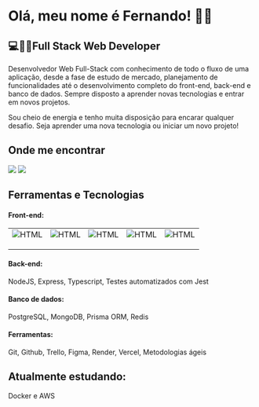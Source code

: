 <h1>Olá, meu nome é Fernando! 🙋‍♂️</h1>
<h2>💻👨‍💻Full Stack Web Developer</h2>

<p>Desenvolvedor Web Full-Stack com conhecimento de todo o fluxo de uma aplicação, desde a fase de estudo de mercado, planejamento de funcionalidades até o desenvolvimento completo do front-end, back-end e banco de dados. Sempre disposto a aprender novas tecnologias e entrar em novos projetos.</p>

<p>Sou cheio de energia e tenho muita disposição para encarar qualquer desafio. Seja aprender uma nova tecnologia ou iniciar um novo projeto!</p>

## Onde me encontrar

<div>
<a href="https://www.linkedin.com/in/csfernandohbk" target="_blank"><img src="https://img.shields.io/badge/-LinkedIn-%230077B5?style=for-the-badge&logo=linkedin&logoColor=white" target="_blank"></a>   
<a href="mailto:fernandotam2@hotmail.com" target="_blank"><img src="https://img.shields.io/badge/Microsoft_Outlook-0078D4?style=for-the-badge&logo=microsoft-outlook&logoColor=white" target="_blank"></a>
</div>

## Ferramentas e Tecnologias

<h4>Front-end:</h4>
<table>
  <tr>
    <td valign="top"><img src="https://img.shields.io/badge/HTML5-E34F26?style=for-the-badge&logo=html5&logoColor=white" alt="HTML" title="HTML" /><p></p></td>
    <td valign="top"><img src="https://img.shields.io/badge/CSS3-1572B6?style=for-the-badge&logo=css3&logoColor=white" alt="HTML" title="HTML" /><p></p></td>
    <td valign="top"><img src="https://img.shields.io/badge/React-20232A?style=for-the-badge&logo=react&logoColor=61DAFB" alt="HTML" title="HTML" /><p></p></td>
    <td valign="top"><img src="https://img.shields.io/badge/styled--components-DB7093?style=for-the-badge&logo=styled-components&logoColor=white" alt="HTML" title="HTML" /><p></p></td>
    <td valign="top"><img src="https://img.shields.io/badge/Material%20UI-007FFF?style=for-the-badge&logo=mui&logoColor=white" alt="HTML" title="HTML" /><p></p></td>
  </tr>
</table>

<h4>Back-end:</h4>
NodeJS, Express, Typescript, Testes automatizados com Jest

<h4>Banco de dados:</h4>
PostgreSQL, MongoDB, Prisma ORM, Redis

<h4>Ferramentas:</h4>
Git, Github, Trello, Figma, Render, Vercel, Metodologias ágeis

## Atualmente estudando:

<a>Docker e AWS</a>

<!--
**CSFernandoHBK/csfernandohbk** is a ✨ _special_ ✨ repository because its `README.md` (this file) appears on your GitHub profile.

Here are some ideas to get you started:

- 🔭 I’m currently working on ...
- 🌱 I’m currently learning ...
- 👯 I’m looking to collaborate on ...
- 🤔 I’m looking for help with ...
- 💬 Ask me about ...
- 📫 How to reach me: ...
- 😄 Pronouns: ...
- ⚡ Fun fact: ...
-->
